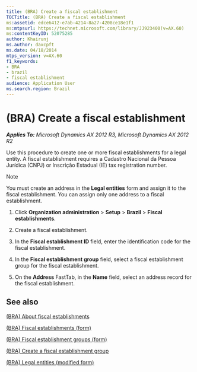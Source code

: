 ```yaml
---
title: (BRA) Create a fiscal establishment
TOCTitle: (BRA) Create a fiscal establishment
ms:assetid: edce6412-e7ab-4214-8a27-4208ce18e1f1
ms:mtpsurl: https://technet.microsoft.com/library/JJ923400(v=AX.60)
ms:contentKeyID: 52075285
author: Khairunj
ms.author: daxcpft
ms.date: 04/18/2014
mtps_version: v=AX.60
f1_keywords:
- BRA
- brazil
- fiscal establishment
audience: Application User
ms.search.region: Brazil
---
```


# (BRA) Create a fiscal establishment 


_**Applies To:** Microsoft Dynamics AX 2012 R3, Microsoft Dynamics AX 2012 R2_

Use this procedure to create one or more fiscal establishments for a legal entity. A fiscal establishment requires a Cadastro Nacional da Pessoa Jurídica (CNPJ) or Inscrição Estadual (IE) tax registration number.


> [!NOTE]
> <P>You must create an address in the <STRONG>Legal entities</STRONG> form and assign it to the fiscal establishment. You can assign only one address to a fiscal establishment.</P>



1.  Click **Organization administration** \> **Setup** \> **Brazil** \> **Fiscal establishments**.

2.  Create a fiscal establishment.

3.  In the **Fiscal establishment ID** field, enter the identification code for the fiscal establishment.

4.  In the **Fiscal establishment group** field, select a fiscal establishment group for the fiscal establishment.

5.  On the **Address** FastTab, in the **Name** field, select an address record for the fiscal establishment.

## See also

[(BRA) About fiscal establishments](bra-about-fiscal-establishments.md)

[(BRA) Fiscal establishments (form)](https://technet.microsoft.com/library/jj933531\(v=ax.60\))

[(BRA) Fiscal establishment groups (form)](https://technet.microsoft.com/library/jj923398\(v=ax.60\))

[(BRA) Create a fiscal establishment group](bra-create-a-fiscal-establishment-group.md)

[(BRA) Legal entities (modified form)](https://technet.microsoft.com/library/jj710585\(v=ax.60\))

  



